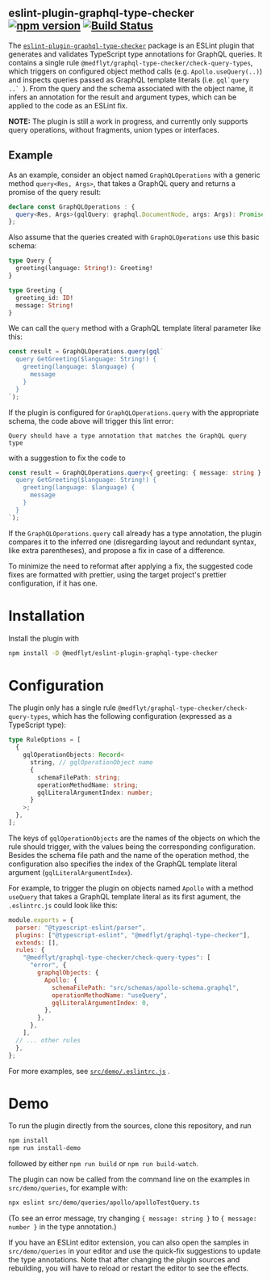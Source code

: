 ## eslint-plugin-graphql-type-checker [![npm version](https://badge.fury.io/js/@medflyt%2Feslint-plugin-graphql-type-checker.svg)](https://www.npmjs.com/package/@medflyt/eslint-plugin-graphql-type-checker) [![Build Status](https://github.com/MedFlyt/eslint-plugin-graphql-type-checker/actions/workflows/build-test.yml/badge.svg?branch=master)](https://github.com/MedFlyt/eslint-plugin-graphql-type-checker/actions/workflows/build-test.yml?query=branch%3Amaster)

The [`eslint-plugin-graphql-type-checker`](https://www.npmjs.com/package/@medflyt/eslint-plugin-graphql-type-checker) package is an ESLint plugin that generates and validates TypeScript type annotations for GraphQL queries. It contains a single rule `@medflyt/graphql-type-checker/check-query-types`, which triggers on configured object method calls (e.g. `Apollo.useQuery(..)`) and inspects queries passed as GraphQL template literals (i.e. ``gql`query ..` ``). From the query and the schema associated with the object name, it infers an annotation for the result and argument types, which can be applied to the code as an ESLint fix.

**NOTE:** The plugin is still a work in progress, and currently only supports query operations, without fragments, union types or interfaces.

## Example

As an example, consider an object named `GraphQLOperations` with a generic method `query<Res, Args>`, that takes a
GraphQL query and returns a promise of the query result:

```typescript
declare const GraphQLOperations : {
  query<Res, Args>(gqlQuery: graphql.DocumentNode, args: Args): Promise<Res>
};
```

Also assume that the queries created with `GraphQLOperations` use this basic schema:

```graphql
type Query {
  greeting(language: String!): Greeting!
}

type Greeting {
  greeting_id: ID!
  message: String!
}
```

We can call the `query` method with a GraphQL template literal parameter like this:

```typescript
const result = GraphQLOperations.query(gql`
  query GetGreeting($language: String!) {
    greeting(language: $language) {
      message
    }
  }
`);
```

If the plugin is configured for `GraphQLOperations.query` with the appropriate schema, the code above will trigger this lint error:

```
Query should have a type annotation that matches the GraphQL query type
```

with a suggestion to fix the code to

```typescript
const result = GraphQLOperations.query<{ greeting: { message: string } }, { language: string }>(gql`
  query GetGreeting($language: String!) {
    greeting(language: $language) {
      message
    }
  }
`);
```

If the `GraphQLOperations.query` call already has a type annotation, the plugin compares it to the inferred one (disregarding layout and redundant syntax, like extra parentheses), and propose a fix in case of a difference.

To minimize the need to reformat after applying a fix, the suggested code fixes are formatted with prettier, using the target project's prettier configuration, if it has one.

# Installation

Install the plugin with

```bash
npm install -D @medflyt/eslint-plugin-graphql-type-checker
```

# Configuration

The plugin only has a single rule `@medflyt/graphql-type-checker/check-query-types`, which has the following configuration (expressed as a TypeScript type):

```typescript
type RuleOptions = [
  {
    gqlOperationObjects: Record<
      string, // gqlOperationObject name
      {
        schemaFilePath: string;
        operationMethodName: string;
        gqlLiteralArgumentIndex: number;
      }
    >;
  },
];
```

The keys of `gqlOperationObjects` are the names of the objects on which the rule should trigger, with the values being the corresponding configuration. Besides the schema file path and the name of the operation method, the configuration also specifies the index of the GraphQL template literal argument (`gqlLiteralArgumentIndex`).

For example, to trigger the plugin on objects named `Apollo` with a method `useQuery` that takes a GraphQL template literal as its first agument, the `.eslintrc.js` could look like this:

```javascript
module.exports = {
  parser: "@typescript-eslint/parser",
  plugins: ["@typescript-eslint", "@medflyt/graphql-type-checker"],
  extends: [],
  rules: {
    "@medflyt/graphql-type-checker/check-query-types": [
      "error", {
        graphqlObjects: {
          Apollo: {
            schemaFilePath: "src/schemas/apollo-schema.graphql",
            operationMethodName: "useQuery",
            gqlLiteralArgumentIndex: 0,
          },
        },
      },
    ],
  // ... other rules
  },
};
```

For more examples, see [`src/demo/.eslintrc.js`](https://github.com/MedFlyt/eslint-plugin-graphql-type-checker/blob/master/src/demo/.eslintrc.js)
.
# Demo

To run the plugin directly from the sources, clone this repository, and run

```bash
npm install
npm run install-demo
```

followed by either `npm run build` or `npm run build-watch`.

The plugin can now be called from the command line on the examples in `src/demo/queries`, for example with:

```bash
npx eslint src/demo/queries/apollo/apolloTestQuery.ts
```

(To see an error message, try changing `{ message: string }` to `{ message: number }` in the type annotation.)

If you have an ESLint editor extension, you can also open the samples in `src/demo/queries` in your editor and use the quick-fix suggestions to update the type annotations. Note that after changing the plugin sources and rebuilding, you will have to reload or restart the editor to see the effects.
